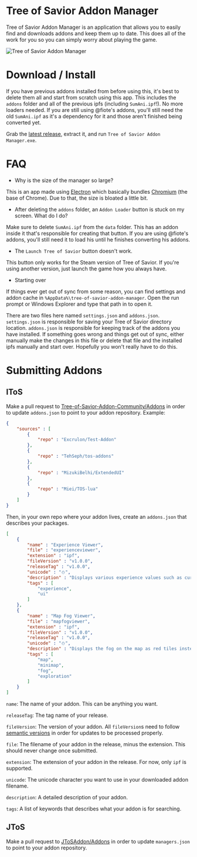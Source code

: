 # Tree of Savior Addon Manager

Tree of Savior Addon Manager is an application that allows you to easily find and downloads addons and keep them up to date. This does all of the work for you so you can simply worry about playing the game.

![Tree of Savior Addon Manager](http://i.imgur.com/H0uHx0R.gif)

# Download / Install

If you have previous addons installed from before using this, it's best to delete them all and start from scratch using this app. This includes the `addons` folder and all of the previous ipfs (including `SumAni.ipf`!). No more loaders needed. If you are still using @fiote's addons, you'll still need the old `SumAni.ipf` as it's a dependency for it and those aren't finished being converted yet.

Grab the [latest release](https://github.com/JToSAddon/Tree-of-Savior-Addon-Manager/releases/latest), extract it, and run `Tree of Savior Addon Manager.exe`.

# FAQ

* Why is the size of the manager so large?

This is an app made using [Electron](http://electron.atom.io/) which basically bundles [Chromium](https://www.chromium.org/Home) (the base of Chrome). Due to that, the size is bloated a little bit.

* After deleting the `addons` folder, an `Addon Loader` button is stuck on my screen. What do I do?

Make sure to delete `SumAni.ipf` from the `data` folder. This has an addon inside it that's responsible for creating that button. If you are using @fiote's addons, you'll still need it to load his until he finishes converting his addons.

* The `Launch Tree of Savior` button doesn't work.

This button only works for the Steam version of Tree of Savior. If you're using another version, just launch the game how you always have.

* Starting over

If things ever get out of sync from some reason, you can find settings and addon cache in `%AppData%\tree-of-savior-addon-manager`. Open the run prompt or Windows Explorer and type that path in to open it.

There are two files here named `settings.json` and `addons.json`. `settings.json` is responsible for saving your Tree of Savior directory location. `addons.json` is responsible for keeping track of the addons you have installed. If something goes wrong and things get out of sync, either manually make the changes in this file or delete that file and the installed ipfs manually and start over. Hopefully you won't really have to do this.

# Submitting Addons

## IToS

Make a pull request to [Tree-of-Savior-Addon-Community/Addons](https://github.com/Tree-of-Savior-Addon-Community/Addons) in order to update `addons.json` to point to your addon repository. Example:

```json
{
	"sources" : [
		{
			"repo" : "Excrulon/Test-Addon"
		},
		{
			"repo" : "TehSeph/tos-addons"
		},
		{
			"repo" : "MizukiBelhi/ExtendedUI"
		},
		{
			"repo" : "Miei/TOS-lua"
		}
	]
}
```

Then, in your own repo where your addon lives, create an `addons.json` that describes your packages.

```json
[
	{
		"name" : "Experience Viewer",
		"file" : "experienceviewer",
		"extension" : "ipf",
		"fileVersion" : "v1.0.0",
		"releaseTag" : "v1.0.0",
		"unicode" : "⛄",
		"description" : "Displays various experience values such as current experience, required experience, current percent, experience gained on last kill, kills til next level, experience per hour, and estimated time until level up.",
		"tags" : [
			"experience",
			"ui"
		]
	},
	{
		"name" : "Map Fog Viewer",
		"file" : "mapfogviewer",
		"extension" : "ipf",
		"fileVersion" : "v1.0.0",
		"releaseTag" : "v1.0.0",
		"unicode" : "⛄",
		"description" : "Displays the fog on the map as red tiles instead of the hard to see default fog. Makes exploration really easy!",
		"tags" : [
			"map",
			"minimap",
			"fog",
			"exploration"
		]
	}
]
```

`name`: The name of your addon. This can be anything you want.

`releaseTag`: The tag name of your release.

`fileVersion`: The version of your addon. All `fileVersion`s need to follow [semantic versions](http://semver.org/) in order for updates to be processed properly.

`file`: The filename of your addon in the release, minus the extension. This should never change once submitted.

`extension`: The extension of your addon in the release. For now, only `ipf` is supported.

`unicode`: The unicode character you want to use in your downloaded addon filename.

`description`: A detailed description of your addon.

`tags`: A list of keywords that describes what your addon is for searching.

## JToS

Make a pull request to [JToSAddon/Addons](https://github.com/JToSAddon/Addons) in order to update `managers.json` to point to your addon repository.